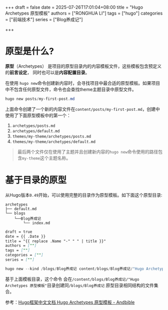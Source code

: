 +++
draft = false
date = 2025-07-26T17:01:04+08:00
title = "Hugo Archetypes 原型模板"
authors = ["RONGHUA LI"]
tags = ["hugo"]
categories = ["前端技术"]
series = ["Blog养成记"]

+++

#  原型是什么?

**原型**（Archetypes） 是项目的原型目录内的内容模板文件，这些模板包含预定义的**前言设定**， 同时也可以是**内容配置目录**。

在使用 `hugo new`命令创建新内容时，会寻找项目中最合适的原型模板。如果项目中不包含任何原型文件，命令也会查找theme主题目录中原型文件。

```powershell
hugo new posts/my-first-post.md
```

上面命令创建了一个新的内容文件在`content/posts/my-first-post.md`，创建中使用了下面原型模板中的第一个：

1. `archetypes/posts.md`
2. `archetypes/default.md`
3. `themes/my-theme/archetypes/posts.md`
4. `themes/my-theme/archetypes/default.md`

> 最后两个文件仅在使用了主题并且创建新内容的`hugo new`命令使用的路径包含`my-theme`这个主题名称。

# 基于目录的原型

从Hugo版本`0.49`开始，可以使用完整的目录作为原型模板。如下面这个原型目录:

```
archetypes
├── default.md
└── blogs
	└──Blog养成记
	    └── index.md
```

```markdown
draft = true
date = {{ .Date }}
title = "{{ replace .Name "-" " " | title }}"
authors = [""]
tags = [""]
categories = [""]
series = [""]
```

```powershell
hugo new --kind /blogs/Blog养成记 content/blogs/Blog养成记/"Hugo Archetypes 原型模板"
```

基于上面模板目录，这个命令 会在`/content/blogs/Blog养成记/"Hugo Archetypes 原型模板"`目录创建同`/blogs/Blog养成记` 原型目录相同结构的文件集合。



参考：[Hugo框架中文文档 Hugo Archetypes 原型模板 - Andbible](https://www.andbible.com/post/hugo-content-management-archetypes/)
